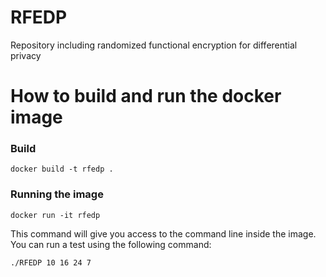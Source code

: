 # RFEDP
 Repository including randomized functional encryption for differential privacy

# How to build and run the docker image
### Build
```
docker build -t rfedp .
```

### Running the image
```
docker run -it rfedp
```

This command will give you access to the command line inside the image. You can run a test using the following command:
```
./RFEDP 10 16 24 7
```
